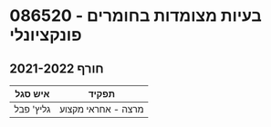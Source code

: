 # 086520 - בעיות מצומדות בחומרים פונקציונלי

## חורף 2021-2022

| איש סגל | תפקיד |
| ---- | ---- |
| גליץ' פבל | מרצה - אחראי מקצוע |

